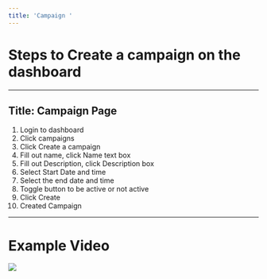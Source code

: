 ```yaml
---
title: 'Campaign '
---
```



# Steps to Create a campaign on the dashboard

---
Title: Campaign Page
---



1. Login to dashboard 
2. Click campaigns 
3. Click Create a campaign 
4. Fill out name, click Name text box 
5. Fill out Description, click Description box 
6. Select Start Date and time 
7. Select the end date and time 
8. Toggle button to be active or not active 
9. Click Create 
10. Created Campaign

---

# Example Video
[![](http://img.youtube.com/vi/-fRH7C46SkU/0.jpg)](http://www.youtube.com/watch?v=-fRH7C46SkU "Content Title")

